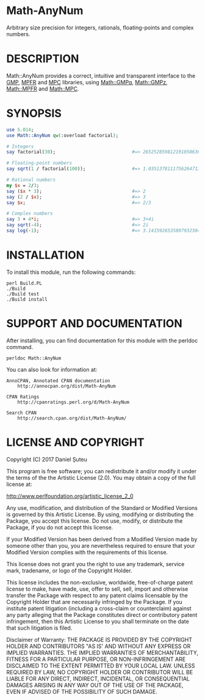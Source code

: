 # Math-AnyNum

Arbitrary size precision for integers, rationals, floating-points and complex numbers.

# DESCRIPTION

Math::AnyNum provides a correct, intuitive and transparent interface to the [GMP](https://gmplib.org/), [MPFR](http://www.mpfr.org/) and [MPC](http://www.multiprecision.org/) libraries, using [Math::GMPq](https://metacpan.org/release/Math-GMPq), [Math::GMPz](https://metacpan.org/release/Math-GMPz), [Math::MPFR](https://metacpan.org/release/Math-MPFR) and [Math::MPC](https://metacpan.org/release/Math-MPC).

# SYNOPSIS

```perl
use 5.014;
use Math::AnyNum qw(:overload factorial);

# Integers
say factorial(30);                            #=> 265252859812191058636308480000000

# Floating-point numbers
say sqrt(1 / factorial(100));                 #=> 1.0351378111756264713204945[...]e-79

# Rational numbers
my $x = 2/3;
say ($x * 3);                                 #=> 2
say (2 / $x);                                 #=> 3
say $x;                                       #=> 2/3

# Complex numbers
say 3 + 4*i;                                  #=> 3+4i
say sqrt(-4);                                 #=> 2i
say log(-1);                                  #=> 3.1415926535897932384626433832[...]i
```

# INSTALLATION

To install this module, run the following commands:

    perl Build.PL
    ./Build
    ./Build test
    ./Build install

# SUPPORT AND DOCUMENTATION

After installing, you can find documentation for this module with the
perldoc command.

    perldoc Math::AnyNum

You can also look for information at:

    AnnoCPAN, Annotated CPAN documentation
        http://annocpan.org/dist/Math-AnyNum

    CPAN Ratings
        http://cpanratings.perl.org/d/Math-AnyNum

    Search CPAN
        http://search.cpan.org/dist/Math-AnyNum/


# LICENSE AND COPYRIGHT

Copyright (C) 2017 Daniel Șuteu

This program is free software; you can redistribute it and/or modify it
under the terms of the the Artistic License (2.0). You may obtain a
copy of the full license at:

http://www.perlfoundation.org/artistic_license_2_0

Any use, modification, and distribution of the Standard or Modified
Versions is governed by this Artistic License. By using, modifying or
distributing the Package, you accept this license. Do not use, modify,
or distribute the Package, if you do not accept this license.

If your Modified Version has been derived from a Modified Version made
by someone other than you, you are nevertheless required to ensure that
your Modified Version complies with the requirements of this license.

This license does not grant you the right to use any trademark, service
mark, tradename, or logo of the Copyright Holder.

This license includes the non-exclusive, worldwide, free-of-charge
patent license to make, have made, use, offer to sell, sell, import and
otherwise transfer the Package with respect to any patent claims
licensable by the Copyright Holder that are necessarily infringed by the
Package. If you institute patent litigation (including a cross-claim or
counterclaim) against any party alleging that the Package constitutes
direct or contributory patent infringement, then this Artistic License
to you shall terminate on the date that such litigation is filed.

Disclaimer of Warranty: THE PACKAGE IS PROVIDED BY THE COPYRIGHT HOLDER
AND CONTRIBUTORS "AS IS' AND WITHOUT ANY EXPRESS OR IMPLIED WARRANTIES.
THE IMPLIED WARRANTIES OF MERCHANTABILITY, FITNESS FOR A PARTICULAR
PURPOSE, OR NON-INFRINGEMENT ARE DISCLAIMED TO THE EXTENT PERMITTED BY
YOUR LOCAL LAW. UNLESS REQUIRED BY LAW, NO COPYRIGHT HOLDER OR
CONTRIBUTOR WILL BE LIABLE FOR ANY DIRECT, INDIRECT, INCIDENTAL, OR
CONSEQUENTIAL DAMAGES ARISING IN ANY WAY OUT OF THE USE OF THE PACKAGE,
EVEN IF ADVISED OF THE POSSIBILITY OF SUCH DAMAGE.
